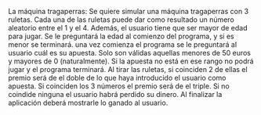 La máquina tragaperras:
Se quiere simular una máquina tragaperras con 3 ruletas. 
Cada una de las ruletas puede dar como resultado un número aleatorio entre el 1 y el 4. 
Además, el usuario tiene que ser mayor de edad para jugar. 
Se le preguntará la edad al comienzo del programa, y si es menor se terminará.
una vez comienza el programa se le preguntará al usuario cuál es su apuesta.
Solo son válidas aquellas menores de 50 euros y mayores de 0 (naturalmente). 
Si la apuesta no está en ese rango no podrá jugar y el programa terminará.
Al tirar las ruletas, si coinciden 2 de ellas el premio será de el doble de lo que haya introducido 
el usuario como apuesta.
Si coinciden los 3 números el premio será de el triple.
Si no coindide ninguna el usuario habrá perdido su dinero.
Al finalizar la aplicación deberá mostrarle lo ganado al usuario.
